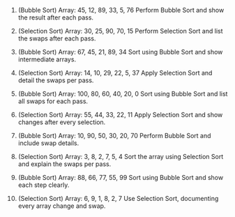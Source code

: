 1. (Bubble Sort)
Array: 45, 12, 89, 33, 5, 76
Perform Bubble Sort and show the result after each pass.

2. (Selection Sort)
Array: 30, 25, 90, 70, 15
Perform Selection Sort and list the swaps after each pass.

3. (Bubble Sort)
Array: 67, 45, 21, 89, 34
Sort using Bubble Sort and show intermediate arrays.

4. (Selection Sort)
Array: 14, 10, 29, 22, 5, 37
Apply Selection Sort and detail the swaps per pass.

5. (Bubble Sort)
Array: 100, 80, 60, 40, 20, 0
Sort using Bubble Sort and list all swaps for each pass.

6. (Selection Sort)
Array: 55, 44, 33, 22, 11
Apply Selection Sort and show changes after every selection.

7. (Bubble Sort)
Array: 10, 90, 50, 30, 20, 70
Perform Bubble Sort and include swap details.

8. (Selection Sort)
Array: 3, 8, 2, 7, 5, 4
Sort the array using Selection Sort and explain the swaps per pass.

9. (Bubble Sort)
Array: 88, 66, 77, 55, 99
Sort using Bubble Sort and show each step clearly.

10. (Selection Sort)
Array: 6, 9, 1, 8, 2, 7
Use Selection Sort, documenting every array change and swap.